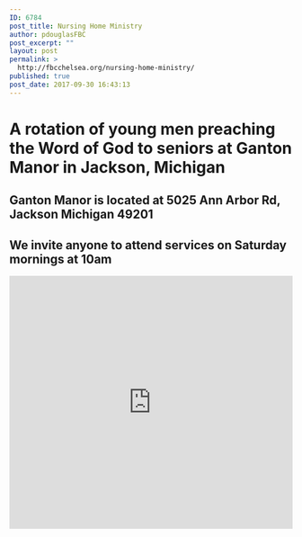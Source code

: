 ```yaml
---
ID: 6784
post_title: Nursing Home Ministry
author: pdouglasFBC
post_excerpt: ""
layout: post
permalink: >
  http://fbcchelsea.org/nursing-home-ministry/
published: true
post_date: 2017-09-30 16:43:13
---
```

<h1>A rotation of young men preaching the Word of God to seniors at Ganton Manor in Jackson, Michigan</h1>

<h2>Ganton Manor is located at 5025 Ann Arbor Rd, Jackson Michigan 49201</h2>

<h2>We invite anyone to attend services on Saturday mornings at 10am</h2>

<iframe style="border: 0;" src="https://www.google.com/maps/embed?pb=!1m28!1m12!1m3!1d94452.87014913822!2d-84.28033260889661!3d42.28594728914106!2m3!1f0!2f0!3f0!3m2!1i1024!2i768!4f13.1!4m13!3e6!4m5!1s0x883cce2453ba424f%3A0xc676caa349bee04b!2sFaith+Baptist+Church%2C+Kalmbach+Road%2C+Chelsea%2C+MI!3m2!1d42.2963713!2d-84.096544!4m5!1s0x883d28932c160829%3A0xa0924a5be865d625!2sGanton+Retirement+Center%2C+5025+Ann+Arbor+Rd%2C+Jackson%2C+MI+49201!3m2!1d42.273139!2d-84.325687!5e0!3m2!1sen!2sus!4v1506804017151" width="100%" height="450" frameborder="0" allowfullscreen="allowfullscreen"></iframe>